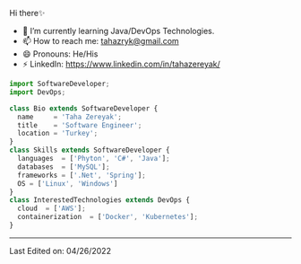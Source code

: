 
  Hi there✨
- 🌱 I’m currently learning Java/DevOps Technologies.
- 📫 How to reach me: tahazryk@gmail.com
- 😄 Pronouns: He/His
- ⚡ LinkedIn: https://www.linkedin.com/in/tahazereyak/


</p>

```js
import SoftwareDeveloper;
import DevOps;

class Bio extends SoftwareDeveloper {
  name     = 'Taha Zereyak';
  title    = 'Software Engineer';
  location = 'Turkey';
}
class Skills extends SoftwareDeveloper {
  languages  = ['Phyton', 'C#', 'Java'];
  databases  = ['MySQL'];
  frameworks = ['.Net', 'Spring'];
  OS = ['Linux', 'Windows']  
}
class InterestedTechnologies extends DevOps {
  cloud  = ['AWS'];
  containerization  = ['Docker', 'Kubernetes'];
}

```



----
Last Edited on: 04/26/2022

<!--
**zereyak13/zereyak13** is a ✨ _special_ ✨ repository because its `README.md` (this file) appears on your GitHub profile.

Here are some ideas to get you started:

- 🔭 I’m currently working on 
- 🌱 I’m currently learning DevOps Technologies.
- 🤔 I’m looking for help with Kubernetes.
- 💬 Ask me about C#/UnityD.
- 📫 How to reach me: tahazryk@gmail.com
- 😄 Pronouns: He/His
- ⚡ LinkedIn: https://www.linkedin.com/in/tahazereyak/
-->
